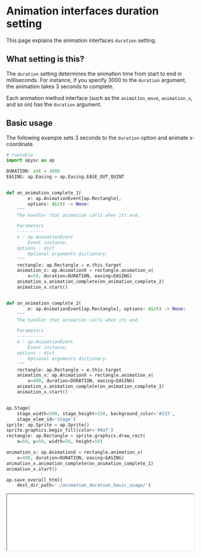 # Animation interfaces duration setting

This page explains the animation interfaces `duration` setting.

## What setting is this?

The `duration` setting determines the animation time from start to end in milliseconds. For instance, if you specify 3000 to the `duration` argument, the animation takes 3 seconds to complete.

Each animation method interface (such as the `animation_move`\, `animation_x`\, and so on) has the `duration` argument.

## Basic usage

The following example sets 3 seconds to the `duration` option and animate x-coordinate.

```py
# runnable
import apysc as ap

DURATION: int = 3000
EASING: ap.Easing = ap.Easing.EASE_OUT_QUINT


def on_animation_complete_1(
        e: ap.AnimationEvent[ap.Rectangle],
        options: dict) -> None:
    """
    The handler that animation calls when its end.

    Parameters
    ----------
    e : ap.AnimationEvent
        Event instance.
    options : dict
        Optional arguments dictionary.
    """
    rectangle: ap.Rectangle = e.this.target
    animation_x: ap.AnimationX = rectangle.animation_x(
        x=50, duration=DURATION, easing=EASING)
    animation_x.animation_complete(on_animation_complete_2)
    animation_x.start()


def on_animation_complete_2(
        e: ap.AnimationEvent[ap.Rectangle], options: dict) -> None:
    """
    The handler that animation calls when its end.

    Parameters
    ----------
    e : ap.AnimationEvent
        Event instance.
    options : dict
        Optional arguments dictionary.
    """
    rectangle: ap.Rectangle = e.this.target
    animation_x: ap.AnimationX = rectangle.animation_x(
        x=400, duration=DURATION, easing=EASING)
    animation_x.animation_complete(on_animation_complete_1)
    animation_x.start()


ap.Stage(
    stage_width=500, stage_height=150, background_color='#333',
    stage_elem_id='stage')
sprite: ap.Sprite = ap.Sprite()
sprite.graphics.begin_fill(color='#0af')
rectangle: ap.Rectangle = sprite.graphics.draw_rect(
    x=50, y=50, width=50, height=50)

animation_x: ap.AnimationX = rectangle.animation_x(
    x=400, duration=DURATION, easing=EASING)
animation_x.animation_complete(on_animation_complete_1)
animation_x.start()

ap.save_overall_html(
    dest_dir_path='./animation_duration_basic_usage/')
```

<iframe src="static/animation_duration_basic_usage/index.html" width="500" height="150"></iframe>

